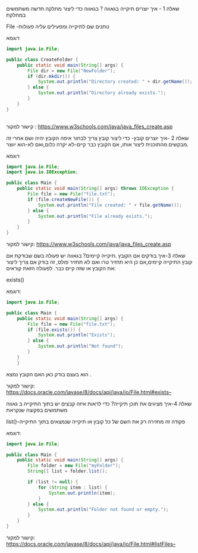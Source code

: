 שאלה 1 - איך יוצרים תיקייה בגאווה ?     בגאווה כדי ליצור מחלקה חדשה משתמשים במחלקת

File   -נותנים שם לתיקייה ומפעילים עליה פעולות 

דוגמא
```java
import java.io.File;

public class CreateFolder {
    public static void main(String[] args) {
        File dir = new File("NewFolder");
        if (dir.mkdir()) {
            System.out.println("Directory created: " + dir.getName());
        } else {
            System.out.println("Directory already exists.");
        }
    }
}
    
```
קישור למקור : https://www.w3schools.com/java/java_files_create.asp 


שאלה 2 -איך יוצרים קובץ- כדי ליצור קובץ צריך לבחור איפה הקובץ יהיה ושם אחרי זה מבקשים מהתוכנית ליצור אותו, אם הקובץ כבר קיים-לא יקרה כלום,ואם לא-הוא יווצר. 

דוגמא
```java
import java.io.File;
import java.io.IOException;

public class Main {
    public static void main(String[] args) throws IOException {
        File file = new File("file.txt");
        if (file.createNewFile()) {
            System.out.println("File created: " + file.getName());
        } else {
            System.out.println("File already exists.");
        }
    }
}

```
קישור למקור:
https://www.w3schools.com/java/java_files_create.asp

שאלה 3-איך בודקים אם הקובץ .תיקייה קיימים?
בגאווה יש פעולה בשם שבודקת אם קובץ התיקייה קיימים,אם כן היא תחזיר טרו ואם לא תחזיר פולס, זה בודק אם צריך ליצור את הקובץ או שזה קיים כבר.
לפעולה הזאת קוראים:

exists()

דוגמא:
```java
import java.io.File;

public class Main {
    public static void main(String[] args) {
        File file = new File("file.txt");
        if (file.exists()) {
            System.out.println("Exists");
        } else {
            System.out.println("Not found");
        }
    }    
    }
```
הוא בעצם בודק כאן האם הקובץ נמצא .

קישור למקור:
https://docs.oracle.com/javase/8/docs/api/java/io/File.html#exists–


 שאלה 4-איך מציגים את תוכן תיקייה?  כדי לראות איזה קבצים יש בתוך התיקייה ב גאווה משתמשים בפקוצה שנקראת 

list()-פקודה זה מחזירה רק את השם של כל קובץ או תיקייה שנמצאים בתוך התיקייה
 
דוגמא:
```java
import java.io.File;

public class Main {
    public static void main(String[] args) {
        File folder = new File("myFolder");
        String[] list = folder.list();

        if (list != null) {
            for (String item : list) {
                System.out.println(item);
            }
        } else {
            System.out.println("Folder not found or empty.");
        }
    }
}

```
קישור למקור:
https://docs.oracle.com/javase/8/docs/api/java/io/File.html#listFiles–







